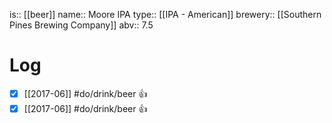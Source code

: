 is:: [[beer]]
name:: Moore IPA
type:: [[IPA - American]]
brewery:: [[Southern Pines Brewing Company]]
abv:: 7.5

# Log
- [x] [[2017-06]] #do/drink/beer 👍
- [x] [[2017-06]] #do/drink/beer 👍
